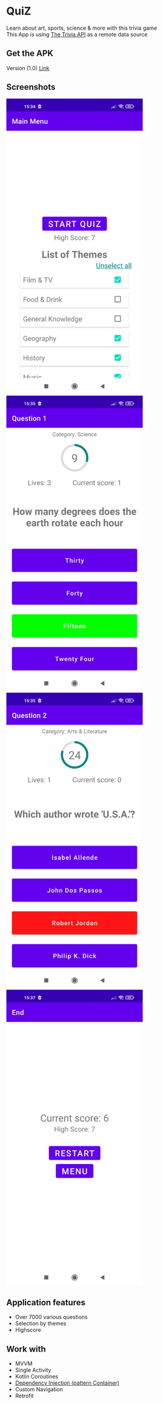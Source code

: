 # QuiZ
Learn about art, sports, science & more with this trivia game<br/>
This App is using [The Trivia API](https://the-trivia-api.com/) as a remote data source

Get the APK
---------------
Version (1.0) [Link](versions/quizAPI.apk)

Screenshots
-----------
<img src="screenshots/1.jpg" width="360"> <img src="screenshots/2.jpg" width="360"> <img src="screenshots/3.jpg" width="360"> <img src="screenshots/4.jpg" width="360">


Application features
---------------
* Over 7000 various questions
* Selection by themes
* Highscore

Work with
---------------
* MVVM
* Single Activity
* Kotlin Coroutines
* [Dependency Injection (pattern Container)](https://developer.android.com/training/dependency-injection/manual)
* Custom Navigation
* Retrofit
